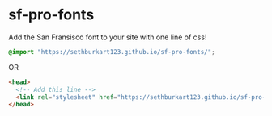 # sf-pro-fonts

Add the San Fransisco font to your site with one line of css!

```css
@import "https://sethburkart123.github.io/sf-pro-fonts/";
```

OR

```html
<head>
  <!-- Add this line -->
  <link rel="stylesheet" href="https://sethburkart123.github.io/sf-pro-fonts/" />
</head>
```
